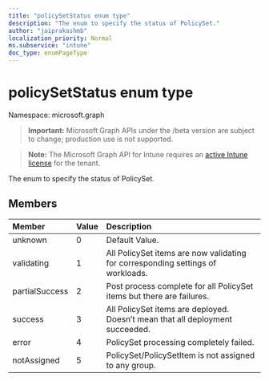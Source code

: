 ```yaml
---
title: "policySetStatus enum type"
description: "The enum to specify the status of PolicySet."
author: "jaiprakashmb"
localization_priority: Normal
ms.subservice: "intune"
doc_type: enumPageType
---
```


# policySetStatus enum type

Namespace: microsoft.graph

> **Important:** Microsoft Graph APIs under the /beta version are subject to change; production use is not supported.

> **Note:** The Microsoft Graph API for Intune requires an [active Intune license](https://go.microsoft.com/fwlink/?linkid=839381) for the tenant.

The enum to specify the status of PolicySet.

## Members
|Member|Value|Description|
|:---|:---|:---|
|unknown|0|Default Value.|
|validating|1|All PolicySet items are now validating for corresponding settings of workloads.|
|partialSuccess|2|Post process complete for all PolicySet items but there are failures.|
|success|3|All PolicySet items are deployed. Doesn’t mean that all deployment succeeded. |
|error|4|PolicySet processing completely failed.|
|notAssigned|5|PolicySet/PolicySetItem is not assigned to any group.|